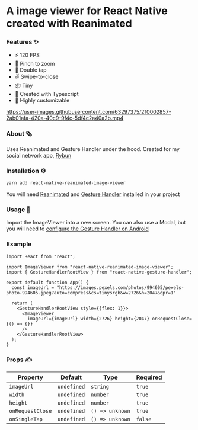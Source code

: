 # A image viewer for React Native created with Reanimated

### Features ✨

- ⚡ 120 FPS
- 🤏 Pinch to zoom
- 🤞 Double tap
- ✌️ Swipe-to-close
- 📦 Tiny
- 🚀 Created with Typescript
- 💅 Highly customizable

https://user-images.githubusercontent.com/63297375/210002857-2ab01afa-420a-40c9-9f4c-5df4c2a40a2b.mp4

### About 🗞️

Uses Reanimated and Gesture Handler under the hood. Created for my social network app, [Rybun](https://rybun.com)

### Installation ⚙️

```bash
yarn add react-native-reanimated-image-viewer
```

You will need [Reanimated](https://github.com/software-mansion/react-native-reanimated) and [Gesture Handler](https://github.com/software-mansion/react-native-gesture-handler) installed in your project

### Usage 🔨

Import the ImageViewer into a new screen. You can also use a Modal, but you will need to [configure the Gesture Handler on Android](https://docs.swmansion.com/react-native-gesture-handler/docs/next/installation#usage-with-modals-on-android)

### Example

```tsx
import React from "react";

import ImageViewer from "react-native-reanimated-image-viewer";
import { GestureHandlerRootView } from "react-native-gesture-handler";

export default function App() {
  const imageUrl = "https://images.pexels.com/photos/994605/pexels-photo-994605.jpeg?auto=compress&cs=tinysrgb&w=2726&h=2047&dpr=1"

  return (
    <GestureHandlerRootView style={{flex: 1}}>
      <ImageViewer
        imageUrl={imageUrl} width={2726} height={2047} onRequestClose={() => {}}
      />
    </GestureHandlerRootView>
  );
}

```

### Props ✍️

| Property | Default | Type | Required
| ---- | ---- | ---- | ----
| `imageUrl` | `undefined` | `string` | `true`
| `width` | `undefined` | `number` | `true`
| `height` | `undefined` | `number` | `true`
| `onRequestClose` | `undefined` | `() => unknown` | `true`
| `onSingleTap` | `undefined` | `() => unknown` | `false`
